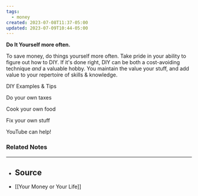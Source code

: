 ```yaml
---
tags:
  - money
created: 2023-07-08T11:37-05:00
updated: 2023-07-09T10:44-05:00
---
```

**Do It Yourself more often.**

To save money, do things yourself more often. Take pride in your ability to figure out how to DIY. If it's done right, DIY can be both a cost-avoiding technique *and* a valuable hobby. You maintain the value your stuff, and add value to your repertoire of skills & knowledge.

DIY Examples & Tips

Do your own taxes

Cook your own food

Fix your own stuff

YouTube can help!

### Related Notes
- ---
- ## Source
- [[Your Money or Your Life]]